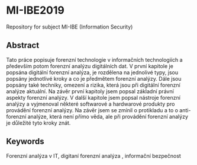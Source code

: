 # MI-IBE2019
Repository for subject MI-IBE (Information Security) 


## Abstract
Tato práce popisuje forenzní technologie v informačních technologiích a především potom forenzní analýzu digitálních dat. V první kapitole je popsána digitální forenzní analýza, je rozdělena na jednolivé typy, jsou popsány jednotlivé kroky a co je předmětem forenzní analýzy. Dále jsou popsány také techniky, omezení a rizika, která jsou při digitální forenzní analýze aktuální. Na závěr první kapitoly jsem popsal základní právní aspekty forenzní analýzy. V další kapitole jsem popsal nástroje forenzní analýzy a vyjmenoval některé softwarové a hardwarové produkty pro provádění forenzní analýzy. Na závěr jsem se zmínil o protikladu a to o anti-forenzní analýze, která není přímo věda, ale při provádění forenzní analýzy je důležité tyto kroky znát.


## Keywords
Forenzní analýza v IT, digitaní forenzní analýza , informační bezpečnost
